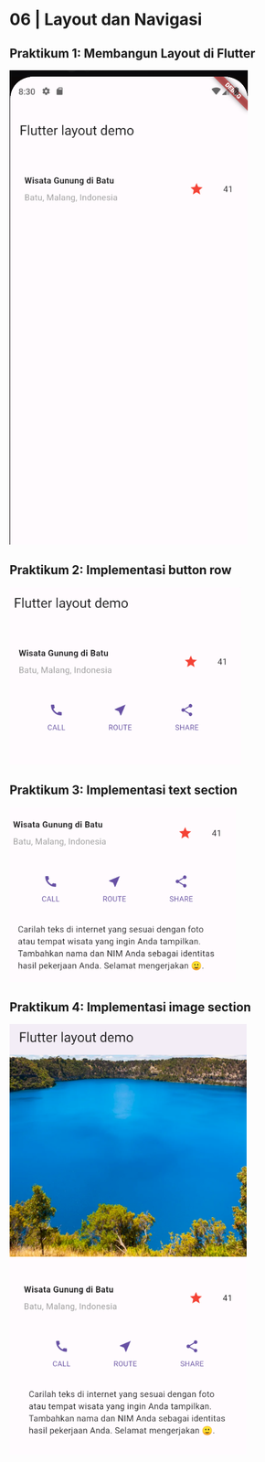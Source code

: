 # 06 | Layout dan Navigasi

## Praktikum 1: Membangun Layout di Flutter
![alt text](images/image.png)

## Praktikum 2: Implementasi button row
![alt text](images/image1.png)

## Praktikum 3: Implementasi text section
![alt text](images/image2.png)

## Praktikum 4: Implementasi image section
![alt text](images/image3.png)